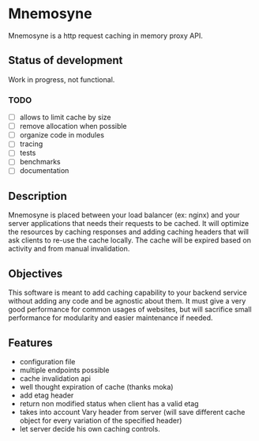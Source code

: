 # Mnemosyne
Mnemosyne is a http request caching in memory proxy API.
## Status of development
Work in progress, not functional.
### TODO
- [ ] allows to limit cache by size
- [ ] remove allocation when possible
- [ ] organize code in modules
- [ ] tracing
- [ ] tests
- [ ] benchmarks
- [ ] documentation
## Description
Mnemosyne is placed between your load balancer (ex: nginx) and your server applications that needs their requests to be cached. It will optimize the resources by caching responses and adding caching headers that will ask clients to re-use the cache locally. The cache will be expired based on activity and from manual invalidation.
## Objectives
This software is meant to add caching capability to your backend service without adding any code and be agnostic about them. 
It must give a very good performance for common usages of websites, but will sacrifice small performance for modularity and easier maintenance if needed.
## Features
- configuration file
- multiple endpoints possible
- cache invalidation api
- well thought expiration of cache (thanks moka)
- add etag header
- return non modified status when client has a valid etag 
- takes into account Vary header from server (will save different cache object for every variation of the specified header)
- let server decide his own caching controls.
